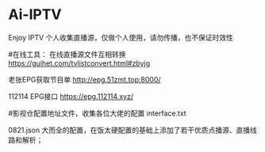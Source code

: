# Ai-IPTV
Enjoy IPTV
个人收集直播源，仅做个人使用，请勿传播，也不保证时效性

#在线工具： 在线直播源文件互相转换 https://guihet.com/tvlistconvert.html#zbyjg

老张EPG获取节目单 http://epg.51zmt.top:8000/

112114 EPG接口 https://epg.112114.xyz/

#影视仓配置地址文件，收集各位大佬的配置 interface.txt

0821.json 大而全的配置，在饭太硬配置的基础上添加了若干优质点播源、直播线路和解析；
